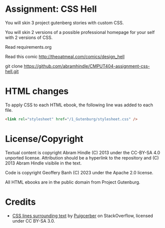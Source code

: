 Assignment: CSS Hell
====================

You will skin 3 project gutenberg stories with custom CSS.

You will skin 2 versions of a possible professional homepage for your
self with 2 versions of CSS.

Read requirements.org

Read this comic http://theoatmeal.com/comics/design_hell

git clone https://github.com/abramhindle/CMPUT404-assignment-css-hell.git

HTML changes
============
To apply CSS to each HTML ebook, the following line was added to each file.
```html
<link rel="stylesheet" href="/1_Gutenburg/stylesheet.css" />
```



License/Copyright
=================

Textual content is copyright Abram Hindle (C) 2013 under the CC-BY-SA
4.0 unported license. Attribution should be a hyperlink to the
repository and (C) 2013 Abram Hindle visibile in the text.

Code is copyright Geoffery Banh (C) 2023 under the Apache 2.0 license.

All HTML ebooks are in the public domain from Project Gutenburg.

Credits
=======
* [CSS lines surrounding text](https://stackoverflow.com/a/14731123) by [Puigcerber](https://stackoverflow.com/users/706246/puigcerber) on StackOverflow, licensed under CC BY-SA 3.0.


